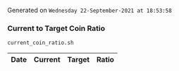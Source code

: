 Generated on `Wednesday 22-September-2021 at 18:53:58`

### Current to Target Coin Ratio
`current_coin_ratio.sh`

Date|Current|Target|Ratio
---|---|---|---
